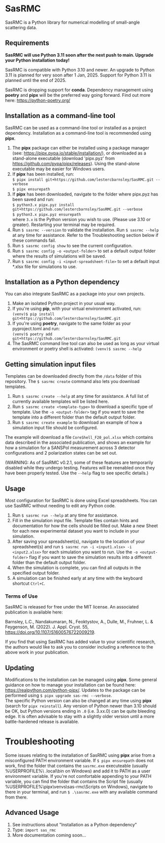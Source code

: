# SasRMC

SasRMC is a Python library for numerical modelling of small-angle scattering data.  

## Requirements

**SasRMC will use Python 3.11 soon after the next push to main. Upgrade your Python installation today!**  

SasRMC is compatible with Python 3.10 and newer. An upgrade to Python 3.11 is planned for very soon after 1 Jan, 2025. Support for Python 3.11 is planned until the end of 2025.  

SasRMC is dropping support for **conda**. Dependency management using **poetry** and **pipx** will be the preferred way going forward. Find out more here: https://python-poetry.org/  

## Installation as a command-line tool

SasRMC can be used as a command-line tool or installed as a project dependency. Installation as a command-line tool is recommended using **pipx**.

1. The **pipx** package can either be installed using a package manager (see: https://pipx.pypa.io/stable/installation/), or downloaded as a stand-alone executable (download 'pipx.pyz' from https://github.com/pypa/pipx/releases). Using the stand-alone executable may be easier for Windows users.
2. If **pipx** has been installed, run:  
    `$ pipx install git+https://github.com/lestercbarnsley/SasRMC.git --verbose`  
    `$ pipx ensurepath`  
3. If **pipx** has been downloaded, navigate to the folder where pipx.pyz has been saved and run:  
    `$ python3.x pipx.pyz install git+https://github.com/lestercbarnsley/SasRMC.git --verbose`  
    `$ python3.x pipx.pyz ensurepath`  
where `3.x` is the Python version you wish to use. (Please use 3.10 or greater). Restarting your terminal may be required.  
4. Run `$ sasrmc --version` to validate the installation. Run `$ sasrmc --help` at any time for assistance. Refer to the Troubleshooting section below if these commands fail.  
5. Run `$ sasrmc config show` to see the current configuration.  
6. Run `$ sasrmc config -o <output-folder>` to set a default output folder where the results of simulations will be saved.  
7. Run `$ sasrmc config -i <input-spreadsheet-file>` to set a default input *.xlsx file for simulations to use.  

## Installation as a Python dependency  

You can also integrate SasRMC as a package into your own projects.

1. Make an isolated Python project in your usual way.  
2. If you're using **pip**, with your virtual environment activated, run:  
    `(venv)$ pip install git+https://github.com/lestercbarnsley/SasRMC.git`  
3. If you're using **poetry**, navigate to the same folder as your pyproject.toml and run:  
    `(venv)$ poetry add git+https://github.com/lestercbarnsley/SasRMC.git`
4. The SasRMC command line tool can also be used as long as your virtual environment or poetry shell is activated: `(venv)$ sasrmc --help`  

## Getting simulation input files  

Templates can be downloaded directly from the `/data` folder of this repository. The `$ sasrmc create` command also lets you download templates.
 
1. Run `$ sasrmc create --help` at any time for assistance. A full list of currently available templates will be listed here.  
2. Run `$ sasrmc create <template-type>` to download a specific type of template. Use the `-o <output-folder>` tag if you want to save the template into a different folder than the default output folder.  
3. Run `$ sasrmc create example` to download an example of how a simulation input file should be configured.  

The example will download a file `CoreShell_F20_pol.xlsx` which contains data described in the associated publication, and shows an example for how a simulation for a SANSPol measurement across 3 detector configurations and 2 polarization states can be set out.

(WARNING: As of SasRMC v0.2.1, some of these features are temporarily disabled while they undergo testing. Features will be reenabled once they have been properly tested. Use the `--help` flag to see specific details.)

## Usage

Most configuration for SasRMC is done using Excel spreadsheets. You can use SasRMC without needing to edit any Python code.  

1. Run `$ sasrmc run --help` at any time for assistance.  
2. Fill in the simulation input file. Template files contain hints and documentation for how the cells should be filled out. Make a new Sheet for each new experimental dataset you want to include in your simulation.
3. After saving your spreadsheet(s), navigate to the location of your spreadsheet(s) and run `$ sasrmc run -i <input1.xlsx> -i <input2.xlsx>` for each simulation you want to run. Use the `-o <output-folder>` flag if you want to save the simulation results into a different folder than the default output folder.  
4. When the simulation is complete, you can find all outputs in the specified output folder.  
5. A simulation can be finished early at any time with the keyboard shortcut `Ctrl+C`.  

### Terms of Use

SasRMC is released for free under the MIT license. An associated publication is available here:

Barnsley, L.C., Nandakumaran, N., Feoktystov, A., Dulle, M., Fruhner, L. & Feygenson, M. (2022). J. Appl. Cryst. 55,
https://doi.org/10.1107/S1600576722009219.

If you find that using SasRMC has added value to your scientific research, the authors would like to ask you to consider including a reference to the above work in your publication.

## Updating

Modifications to the installation can be managed using **pipx**. Some general guidance on how to manage your installation can be found here: https://realpython.com/python-pipx/.
Updates to the package can be performed using `$ pipx upgrade sas-rmc --verbose`.  
The specific Python version can also be changed at any time using **pipx** (search for `pipx reinstall`). Any version of Python newer than 3.10 should be OK, but Python versions ending in `.0` (i.e. 3.xx.0) can be quite bleeding edge. It is often advisable to stay with a slightly older version until a more battle-hardened release is available.

# Troubleshooting

Some issues relating to the installation of SasRMC using **pipx** arise from a misconfigured PATH environment variable. If `$ pipx ensurepath` does not work, find the folder that contains the `sasrmc.exe` executeable (usually %USERPROFILE%\ .local\bin on Windows) and add it to PATH as a user environment variable. If you're not comfortable appending to your PATH variable, you can find the folder that contains the Script file (usually %USERPROFILE%\pipx\venvs\sas-rmc\Scripts on Windows), navigate to there in your terminal, and run `$ .\sasrmc.exe` with any available command from there. 

## Advanced Usage

1. See instructions about "Installation as a Python dependency" 
2. Type: `import sas_rmc`
3. More documentation coming soon...
